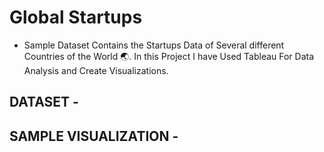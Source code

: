 # Global Startups

* Sample Dataset Contains the Startups Data of Several different Countries of the World 🌏. In this Project I have Used Tableau For Data Analysis and Create Visualizations.


## DATASET -




## SAMPLE VISUALIZATION - 

